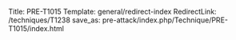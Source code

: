 Title: PRE-T1015
Template: general/redirect-index
RedirectLink: /techniques/T1238
save_as: pre-attack/index.php/Technique/PRE-T1015/index.html